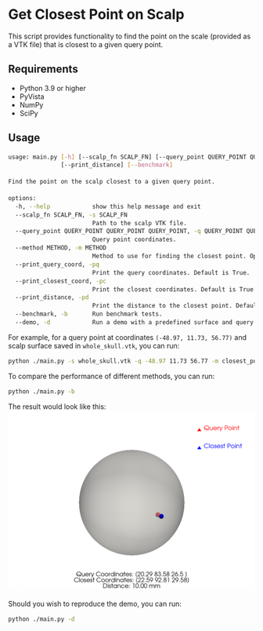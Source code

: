 Get Closest Point on Scalp
==========================

This script provides functionality to find the point on the scale (provided as a VTK file) that is closest to a given query point.

Requirements
------------
- Python 3.9 or higher
- PyVista
- NumPy
- SciPy

Usage
-----
```bash
usage: main.py [-h] [--scalp_fn SCALP_FN] [--query_point QUERY_POINT QUERY_POINT QUERY_POINT] [--method METHOD] [--print_source_coord] [--print_closest_coord]
               [--print_distance] [--benchmark]

Find the point on the scalp closest to a given query point.

options:
  -h, --help            show this help message and exit
  --scalp_fn SCALP_FN, -s SCALP_FN
                        Path to the scalp VTK file.
  --query_point QUERY_POINT QUERY_POINT QUERY_POINT, -q QUERY_POINT QUERY_POINT QUERY_POINT
                        Query point coordinates.
  --method METHOD, -m METHOD
                        Method to use for finding the closest point. Options: 'closest_point_pv', 'kd_tree_scipy', 'reference'. Default is 'closest_point_pv'.
  --print_query_coord, -pq
                        Print the query coordinates. Default is True.
  --print_closest_coord, -pc
                        Print the closest coordinates. Default is True.
  --print_distance, -pd
                        Print the distance to the closest point. Default is True.
  --benchmark, -b       Run benchmark tests.
  --demo, -d            Run a demo with a predefined surface and query point.
```

For example, for a query point at coordinates `(-48.97, 11.73, 56.77)` and scalp surface saved in `whole_skull.vtk`, you can run:

```bash
python ./main.py -s whole_skull.vtk -q -48.97 11.73 56.77 -m closest_point_pv -pq -pc -pd
```

To compare the performance of different methods, you can run:

```bash
python ./main.py -b
```

The result would look like this:
![demo.png](demo.png)

Should you wish to reproduce the demo, you can run:

```bash
python ./main.py -d
```

